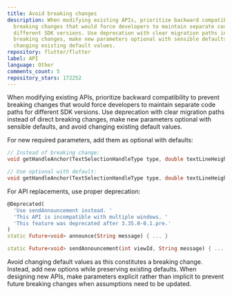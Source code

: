 ```yaml
---
title: Avoid breaking changes
description: When modifying existing APIs, prioritize backward compatibility to prevent
  breaking changes that would force developers to maintain separate code paths for
  different SDK versions. Use deprecation with clear migration paths instead of direct
  breaking changes, make new parameters optional with sensible defaults, and avoid
  changing existing default values.
repository: flutter/flutter
label: API
language: Other
comments_count: 5
repository_stars: 172252
---
```


When modifying existing APIs, prioritize backward compatibility to prevent breaking changes that would force developers to maintain separate code paths for different SDK versions. Use deprecation with clear migration paths instead of direct breaking changes, make new parameters optional with sensible defaults, and avoid changing existing default values.

For new required parameters, add them as optional with defaults:
```dart
// Instead of breaking change:
void getHandleAnchor(TextSelectionHandleType type, double textLineHeight, {required double cursorWidth})

// Use optional with default:
void getHandleAnchor(TextSelectionHandleType type, double textLineHeight, {double cursorWidth = 2.0})
```

For API replacements, use proper deprecation:
```dart
@Deprecated(
  'Use sendAnnouncement instead. '
  'This API is incompatible with multiple windows. '
  'This feature was deprecated after 3.35.0-0.1.pre.'
)
static Future<void> announce(String message) { ... }

static Future<void> sendAnnouncement(int viewId, String message) { ... }
```

Avoid changing default values as this constitutes a breaking change. Instead, add new options while preserving existing defaults. When designing new APIs, make parameters explicit rather than implicit to prevent future breaking changes when assumptions need to be updated.